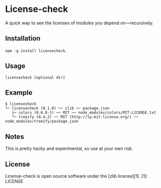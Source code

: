 License-check
==================
A quick way to see the licenses of modules you depend on—recursively.

Installation
------------
`npm -g install licensecheck`.

Usage
------------
`licensecheck [optional dir]`

Example
-------

    $ licensecheck 
    └─ licensecheck (0.1.0) ── zlib ── package.json
       ├─ colors (0.6.0-1) ── MIT ── node_modules/colors/MIT-LICENSE.txt
       └─ treeify (0.4.2) ── MIT (http://lp.mit-license.org/) ── node_modules/treeify/package.json

Notes
-----

This is pretty hacky and experimental, so use at your own risk.

License
-------
License-check is open source software under the [zlib license][1].
[1]: LICENSE
